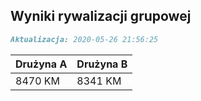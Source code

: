 ## Wyniki rywalizacji grupowej

```markdown
Aktualizacja: 2020-05-26 21:56:25
```

Drużyna A | Drużyna B
------------ | -------------
 8470 KM | 8341 KM